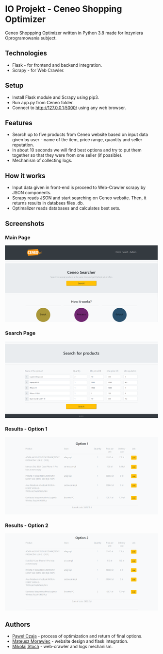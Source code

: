 # IO Projekt - Ceneo Shopping Optimizer

Ceneo Shoppping Optimizer written in Python 3.8 made for Inzyniera Oprogramowania subject.

## Technologies

* Flask - for frontend and backend integration.
* Scrapy - for Web Crawler.

## Setup

* Install Flask module and Scrapy using pip3.
* Run app.py from Ceneo folder.
* Connect to http://127.0.0.1:5000/ using any web browser.

## Features

* Search up to five products from Ceneo website based on input data given by user - name of the item, price range, quantity and seller reputation.
* In about 10 seconds we will find best options and try to put them together so that they were from one seller (if possible).
* Mechanism of collecting logs.

## How it works

* Input data given in front-end is proceed to Web-Crawler scrapy by JSON components.
* Scrapy reads JSON and start searching on Ceneo website. Then, it returns results in databses files .db.
* Optimalizer reads databases and calculates best sets.

## Screenshots

### Main Page

![Main page](https://github.com/miko083/IOProjekt/blob/master/images/main_page.png)

### Search Page

![Search page](https://github.com/miko083/IOProjekt/blob/master/images/search_page.png)

### Results - Option 1

![Results Option 1](https://github.com/miko083/IOProjekt/blob/master/images/results_1.png)

### Results - Option 2

![Results Option 2](https://github.com/miko083/IOProjekt/blob/master/images/results_2.png)

## Authors

* [Paweł Czaja](https://github.com/GitHub-Pawel) - process of optimization and return of final options.
* [Mateusz Morawiec](https://github.com/mmorawiec03) - website design and flask integration.
* [Mikołaj Stoch](https://github.com/miko083) - web-crawler and logs mechanism.
